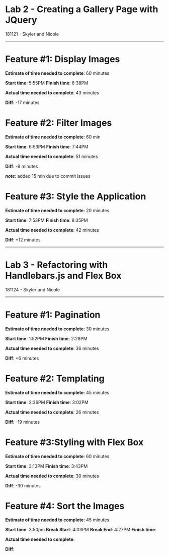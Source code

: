 # Lab 2 - Creating a Gallery Page with JQuery
181121 - Skyler and Nicole
____________________________

# Feature #1: Display Images

**Estimate of time needed to complete**: 60 minutes

**Start time**: 5:55PM
**Finish time**: 6:38PM

**Actual time needed to complete**: 43 minutes

**Diff**: -17 minutes


# Feature #2: Filter Images

**Estimate of time needed to complete**: 60 min

**Start time**: 6:53PM
**Finish time**: 7:44PM 

**Actual time needed to complete**: 51 minutes

**Diff**: -9 minutes

***note***: added 15 min due to commit issues


# Feature #3: Style the Application

**Estimate of time needed to complete**: 20 minutes

**Start time**: 7:53PM
**Finish time**: 8:35PM

**Actual time needed to complete**: 42 minutes

**Diff**: +12 minutes

___________________________________
# Lab 3 - Refactoring with Handlebars.js and Flex Box
181124 - Skyler and Nicole
___________________________________

# Feature #1: Pagination

**Estimate of time needed to complete**: 30 minutes

**Start time**: 1:52PM
**Finish time**: 2:28PM

**Actual time needed to complete**: 36 minutes

**Diff**: +6 minutes

# Feature #2: Templating

**Estimate of time needed to complete**: 45 minutes

**Start time**: 2:36PM
**Finish time**: 3:02PM

**Actual time needed to complete**: 26 minutes

**Diff**: -19 minutes

# Feature #3:Styling with Flex Box

**Estimate of time needed to complete**: 60 minutes

**Start time**: 3:13PM
**Finish time**: 3:43PM

**Actual time needed to complete**: 30 minutes

**Diff**: -30 minutes

# Feature #4: Sort the Images

**Estimate of time needed to complete**: 45 minutes

**Start time**: 3:50pm
**Break Start**: 4:03PM
**Break End**: 4:27PM
**Finish time**: 

**Actual time needed to complete**: 

**Diff**: 